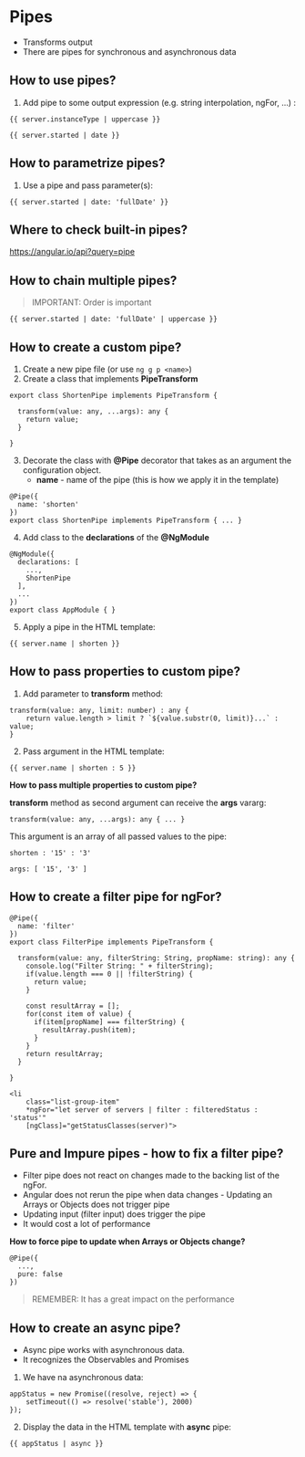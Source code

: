 # Pipes

* Transforms output
* There are pipes for synchronous and asynchronous data

## How to use pipes?

1. Add pipe to some output expression (e.g. string interpolation, ngFor, ...) :

```
{{ server.instanceType | uppercase }}
```

```
{{ server.started | date }}
```

## How to parametrize pipes?

1. Use a pipe and pass parameter(s):

```
{{ server.started | date: 'fullDate' }}
```

## Where to check built-in pipes?

https://angular.io/api?query=pipe

## How to chain multiple pipes?

> IMPORTANT: Order is important

```
{{ server.started | date: 'fullDate' | uppercase }}
```

## How to create a custom pipe?

1. Create a new pipe file (or use ``ng g p <name>``)
2. Create a class that implements **PipeTransform**

```
export class ShortenPipe implements PipeTransform {

  transform(value: any, ...args): any {
    return value;
  }

}
```

3. Decorate the class with **@Pipe** decorator that takes as an argument the configuration object.
    * **name** - name of the pipe (this is how we apply it in the template)

```
@Pipe({
  name: 'shorten'
})
export class ShortenPipe implements PipeTransform { ... }
```

4. Add class to the **declarations** of the **@NgModule**

```
@NgModule({
  declarations: [
    ...,
    ShortenPipe
  ],
  ...
})
export class AppModule { }
```

5. Apply a pipe in the HTML template:

```
{{ server.name | shorten }}
```

## How to pass properties to custom pipe?

1. Add parameter to **transform** method:

```
transform(value: any, limit: number) : any {
    return value.length > limit ? `${value.substr(0, limit)}...` : value;
}
```

2. Pass argument in the HTML template:

```
{{ server.name | shorten : 5 }}
```

**How to pass multiple properties to custom pipe?**

**transform** method as second argument can receive the **args** vararg:

```
transform(value: any, ...args): any { ... }
```

This argument is an array of all passed values to the pipe:

```
shorten : '15' : '3'
```

```
args: [ '15', '3' ]
```

## How to create a filter pipe for ngFor?

```
@Pipe({
  name: 'filter'
})
export class FilterPipe implements PipeTransform {

  transform(value: any, filterString: String, propName: string): any {
    console.log("Filter String: " + filterString);
    if(value.length === 0 || !filterString) {
      return value;
    }

    const resultArray = [];
    for(const item of value) {
      if(item[propName] === filterString) {
        resultArray.push(item);
      }
    }
    return resultArray;
  }

}
```

```
<li
    class="list-group-item"
    *ngFor="let server of servers | filter : filteredStatus : 'status'"
    [ngClass]="getStatusClasses(server)">
```

## Pure and Impure pipes - how to fix a filter pipe?

* Filter pipe does not react on changes made to the backing list of the ngFor.
* Angular does not rerun the pipe when data changes - Updating an Arrays or Objects does not trigger pipe
* Updating input (filter input) does trigger the pipe
* It would cost a lot of performance

**How to force pipe to update when Arrays or Objects change?**

```
@Pipe({
  ...,
  pure: false
})
```

> REMEMBER: It has a great impact on the performance

## How to create an async pipe?

* Async pipe works with asynchronous data.
* It recognizes the Observables and Promises

1. We have na asynchronous data:

```
appStatus = new Promise((resolve, reject) => {
    setTimeout(() => resolve('stable'), 2000)
});
```

2. Display the data in the HTML template with **async** pipe:

```
{{ appStatus | async }}
```


